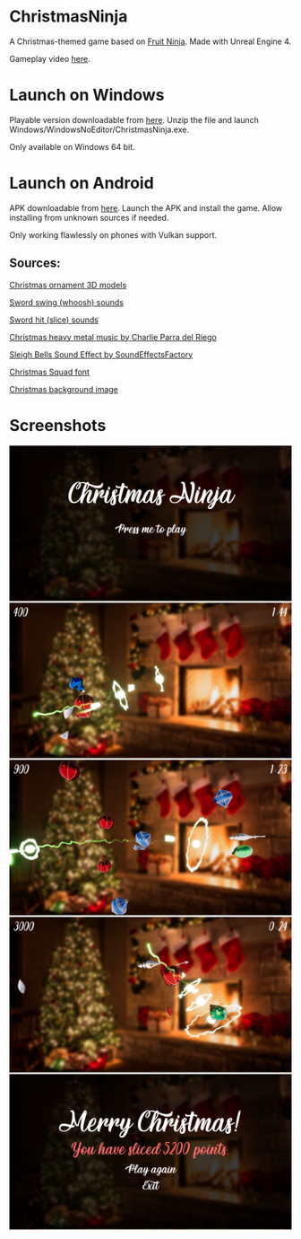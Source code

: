 # ChristmasNinja
A Christmas-themed game based on [Fruit Ninja](https://play.google.com/store/apps/details?id=com.halfbrick.fruitninjafree). Made with Unreal Engine 4.

Gameplay video [here](https://youtu.be/dvawM3p9HU4).

# Launch on Windows

Playable version downloadable from [here](https://mega.nz/file/ak4AXByQ#TcL76dCmruEp5BP6A3EySXgjfwPPkLl413_EHUEEu8o). Unzip the file and launch Windows/WindowsNoEditor/ChristmasNinja.exe.

Only available on Windows 64 bit.

# Launch on Android

APK downloadable from [here](https://mega.nz/file/28J0XLhA#o17y0fXhpgY_maEGCYZ9nWZpxZGqo5ofDPiCVKh8c6o). Launch the APK and install the game. Allow installing from unknown sources if needed.

Only working flawlessly on phones with Vulkan support.

## Sources:

[Christmas ornament 3D models](https://www.cgtrader.com/free-3d-models/interior/other/christmas-decoration-826b3401-97d8-4f5c-a4d1-b566db71cd3c)

[Sword swing (whoosh) sounds](https://freesound.org/people/sonictechtonic/sounds/243567/)

[Sword hit (slice) sounds](https://freesound.org/people/Eponn/packs/30820/)

[Christmas heavy metal music by Charlie Parra del Riego](https://youtu.be/mlb5go7FRYw)

[Sleigh Bells Sound Effect by SoundEffectsFactory](https://youtu.be/vhnMXSAcopU)

[Christmas Squad font](https://www.dafont.com/christmas-squad.font)

[Christmas background image](https://ucarecdn.com/634fbbc9-879d-446b-a160-e0fa167ab056/-/stretch/off/-/resize/3000x/-/quality/lighter/)

# Screenshots

![Main Menu](Screenshots/Screenshot0.png)
![Gameplay](Screenshots/Screenshot1.png)
![Gameplay](Screenshots/Screenshot3.png)
![Gameplay](Screenshots/Screenshot4.png)
![Game Over](Screenshots/Screenshot2.png)